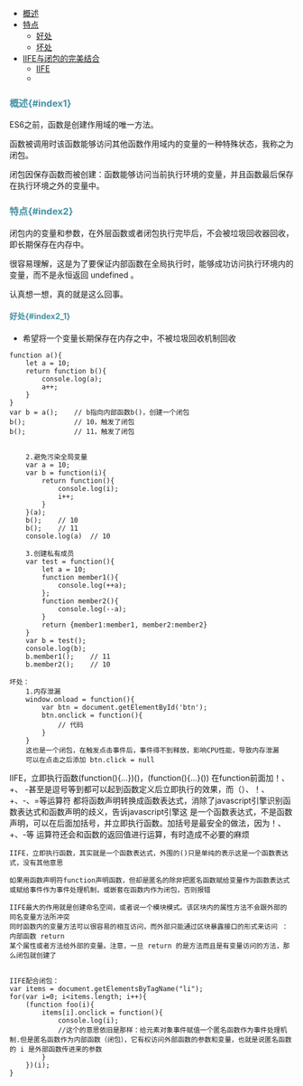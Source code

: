 * [概述](#index1)
* [特点](#index2)
  * [好处](#index2_1)
  * [坏处](#index2_2)
* [IIFE与闭包的完美结合](#index3)
  * [IIFE](#index3_1)
  * [](#index3_2)

### <font color="4590a3">概述{#index1}</font>

ES6之前，函数是创建作用域的唯一方法。
	
函数被调用时该函数能够访问其他函数作用域内的变量的一种特殊状态，我称之为闭包。
	
闭包因保存函数而被创建：函数能够访问当前执行环境的变量，并且函数最后保存在执行环境之外的变量中。


### <font color="4590a3">特点{#index2}</font>

闭包内的变量和参数，在外层函数或者闭包执行完毕后，不会被垃圾回收器回收，即长期保存在内存中。

很容易理解，这是为了要保证内部函数在全局执行时，能够成功访问执行环境内的变量，而不是永恒返回 undefined 。

认真想一想，真的就是这么回事。
	
#### <font color="4590a3">好处{#index2_1}</font>

* 希望将一个变量长期保存在内存之中，不被垃圾回收机制回收

```
function a(){
	let a = 10;
	return function b(){
		console.log(a);
		a++;
	}
}
var b = a();	// b指向内部函数b()，创建一个闭包
b();			// 10，触发了闭包
b();			// 11，触发了闭包
	
```
		2.避免污染全局变量
		var a = 10;
		var b = function(i){
			return function(){
				console.log(i);
				i++;
			}
		}(a);
		b();	// 10
		b();	// 11
		console.log(a)	// 10

		3.创建私有成员
		var test = function(){
			let a = 10;
			function member1(){
				console.log(++a);
			};
			function member2(){
				console.log(--a);
			}
			return {member1:member1, member2:member2}
		}
		var b = test();
		console.log(b);
		b.member1();	// 11
		b.member2();	// 10

	坏处：
		1.内存泄漏
		window.onload = function(){
			var btn = document.getElementById('btn');
			btn.onclick = function(){
				// 代码
			}
		}
		这也是一个闭包，在触发点击事件后，事件得不到释放，影响CPU性能，导致内存泄漏
		可以在点击之后添加 btn.click = null

IIFE，立即执行函数(function(){…})()，(function(){…}())
	在function前面加！、+、 -甚至是逗号等到都可以起到函数定义后立即执行的效果，而（）、！、+、-、=等运算符
	都将函数声明转换成函数表达式，消除了javascript引擎识别函数表达式和函数声明的歧义，告诉javascript引擎这
	是一个函数表达式，不是函数声明，可以在后面加括号，并立即执行函数。加括号是最安全的做法，因为！、+、-等
	运算符还会和函数的返回值进行运算，有时造成不必要的麻烦

	IIFE，立即执行函数，其实就是一个函数表达式，外围的()只是单纯的表示这是一个函数表达式，没有其他意思

	如果用函数声明符function声明函数，但却是匿名的除非把匿名函数赋给变量作为函数表达式
	或赋给事件作为事件处理机制，或嵌套在函数内作为闭包，否则报错
	
	IIFE最大的作用就是创建命名空间，或者说一个模块模式。该区块内的属性方法不会跟外部的同名变量方法所冲突
	同时函数内的变量方法可以很容易的相互访问，而外部只能通过区块暴露接口的形式来访问 ： 内部函数 return 
	某个属性或者方法给外部的变量。注意，一旦 return 的是方法而且是有变量访问的方法，那么闭包就创建了


	IIFE配合闭包：
	var items = document.getElementsByTagName("li");
    for(var i=0; i<items.length; i++){
        (function foo(i){
            items[i].onclick = function(){
                console.log(i); 
                //这个的意思依旧是那样：给元素对象事件赋值一个匿名函数作为事件处理机制.但是匿名函数作为内部函数（闭包），它有权访问外部函数的参数和变量，也就是说匿名函数的 i 是外部函数传进来的参数
            }
        })(i);
    }
